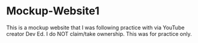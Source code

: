 # Mockup-Website1
This is a mockup website that I was following practice with via YouTube creator Dev Ed.
I do NOT claim/take ownership. This was for practice only. 
